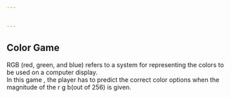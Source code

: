 ```yaml
---


---
```


<h2 id="color-game">Color Game</h2>
<p>RGB (red, green, and blue) refers to a system for representing the colors to be used on a computer display.<br>
In this game , the player has to predict the correct color options when the magnitude of the r g b(out of 256) is given.</p>

